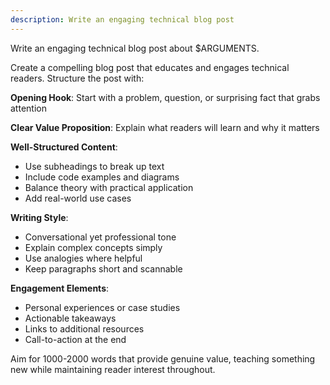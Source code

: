 ```yaml
---
description: Write an engaging technical blog post
---
```


Write an engaging technical blog post about $ARGUMENTS.

Create a compelling blog post that educates and engages technical readers. Structure the post with:

**Opening Hook**: Start with a problem, question, or surprising fact that grabs attention

**Clear Value Proposition**: Explain what readers will learn and why it matters

**Well-Structured Content**:
- Use subheadings to break up text
- Include code examples and diagrams
- Balance theory with practical application
- Add real-world use cases

**Writing Style**:
- Conversational yet professional tone
- Explain complex concepts simply
- Use analogies where helpful
- Keep paragraphs short and scannable

**Engagement Elements**:
- Personal experiences or case studies
- Actionable takeaways
- Links to additional resources
- Call-to-action at the end

Aim for 1000-2000 words that provide genuine value, teaching something new while maintaining reader interest throughout.